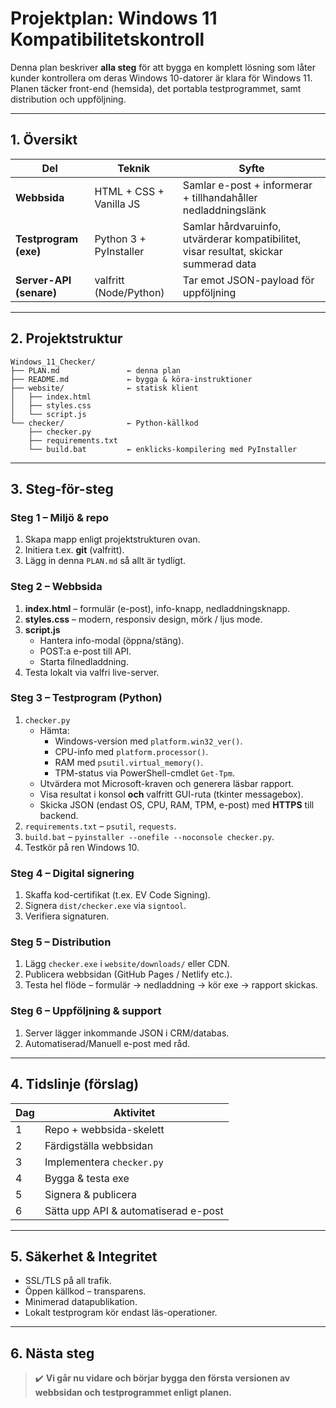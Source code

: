 # Projektplan: Windows 11 Kompatibilitetskontroll

Denna plan beskriver **alla steg** för att bygga en komplett lösning som låter kunder kontrollera om deras Windows 10-datorer är klara för Windows 11. Planen täcker front-end (hemsida), det portabla testprogrammet, samt distribution och uppföljning.

---
## 1. Översikt

| Del | Teknik | Syfte |
|-----|--------|-------|
| **Webbsida** | HTML + CSS + Vanilla JS | Samlar e-post + informerar + tillhandahåller nedladdningslänk |
| **Testprogram (exe)** | Python 3 + PyInstaller | Samlar hårdvaruinfo, utvärderar kompatibilitet, visar resultat, skickar summerad data |
| **Server-API (senare)** | valfritt (Node/Python) | Tar emot JSON-payload för uppföljning |

---
## 2. Projektstruktur

```
Windows_11_Checker/
├── PLAN.md               ← denna plan
├── README.md             ← bygga & köra-instruktioner
├── website/              ← statisk klient
│   ├── index.html
│   ├── styles.css
│   └── script.js
└── checker/              ← Python-källkod
    ├── checker.py
    ├── requirements.txt
    └── build.bat         ← enklicks-kompilering med PyInstaller
```

---
## 3. Steg-för-steg

### Steg 1 – Miljö & repo
1. Skapa mapp enligt projektstrukturen ovan.
2. Initiera t.ex. **git** (valfritt).
3. Lägg in denna `PLAN.md` så allt är tydligt.

### Steg 2 – Webbsida
1. **index.html** – formulär (e-post), info-knapp, nedladdningsknapp.
2. **styles.css** – modern, responsiv design, mörk / ljus mode.
3. **script.js**
   * Hantera info-modal (öppna/stäng).
   * POST:a e-post till API.
   * Starta filnedladdning.
4. Testa lokalt via valfri live-server.

### Steg 3 – Testprogram (Python)
1. `checker.py`
   * Hämta:
     * Windows-version med `platform.win32_ver()`.
     * CPU-info med `platform.processor()`.
     * RAM med `psutil.virtual_memory()`.
     * TPM-status via PowerShell-cmdlet `Get-Tpm`.
   * Utvärdera mot Microsoft-kraven och generera läsbar rapport.
   * Visa resultat i konsol **och** valfritt GUI-ruta (tkinter messagebox).
   * Skicka JSON (endast OS, CPU, RAM, TPM, e-post) med **HTTPS** till backend.
2. `requirements.txt` – `psutil`, `requests`.
3. `build.bat` – `pyinstaller --onefile --noconsole checker.py`.
4. Testkör på ren Windows 10.

### Steg 4 – Digital signering
1. Skaffa kod-certifikat (t.ex. EV Code Signing).
2. Signera `dist/checker.exe` via `signtool`.
3. Verifiera signaturen.

### Steg 5 – Distribution
1. Lägg `checker.exe` i `website/downloads/` eller CDN.
2. Publicera webbsidan (GitHub Pages / Netlify etc.).
3. Testa hel flöde – formulär → nedladdning → kör exe → rapport skickas.

### Steg 6 – Uppföljning & support
1. Server lägger inkommande JSON i CRM/databas.
2. Automatiserad/Manuell e-post med råd.

---
## 4. Tidslinje (förslag)

| Dag | Aktivitet |
|-----|-----------|
| 1 | Repo + webbsida-skelett |
| 2 | Färdigställa webbsidan |
| 3 | Implementera `checker.py` |
| 4 | Bygga & testa exe |
| 5 | Signera & publicera |
| 6 | Sätta upp API & automatiserad e-post |

---
## 5. Säkerhet & Integritet
* SSL/TLS på all trafik.
* Öppen källkod – transparens.
* Minimerad datapublikation.
* Lokalt testprogram kör endast läs-operationer.

---
## 6. Nästa steg
> ✔️ **Vi går nu vidare och börjar bygga den första versionen av webbsidan och testprogrammet enligt planen.**
